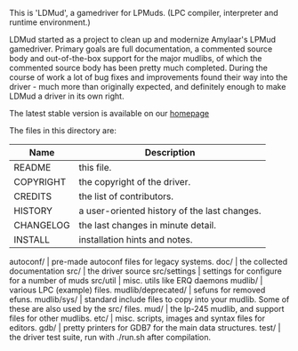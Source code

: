 This is 'LDMud', a gamedriver for LPMuds.
(LPC compiler, interpreter and runtime environment.)

LDMud started as a project to clean up and modernize Amylaar's LPMud
gamedriver. Primary goals are full documentation, a commented source body and
out-of-the-box support for the major mudlibs, of which the commented source
body has been pretty much completed. During the course of work a lot of bug
fixes and improvements found their way into the driver - much more than
originally expected, and definitely enough to make LDMud a driver in its own
right.

The latest stable version is available on our [homepage](http://www.ldmud.eu/)


The files in this directory are:

Name | Description
---- | -------------
README | this file.
COPYRIGHT | the copyright of the driver.
CREDITS | the list of contributors.
HISTORY | a user-oriented history of the last changes.
CHANGELOG | the last changes in minute detail.
INSTALL | installation hints and notes.

autoconf/ | pre-made autoconf files for legacy systems.
doc/ | the collected documentation
src/ | the driver source
src/settings | settings for configure for a number of muds
src/util | misc. utils like ERQ daemons
mudlib/ | various LPC (example) files.
mudlib/deprecated/ | sefuns for removed efuns.
mudlib/sys/ | standard include files to copy into your mudlib. Some of these are also used by the src/ files.
mud/ | the lp-245 mudlib, and support files for other mudlibs.
etc/ | misc. scripts, images and syntax files for editors.
gdb/ | pretty printers for GDB7 for the main data structures.
test/ | the driver test suite, run with ./run.sh after compilation.
